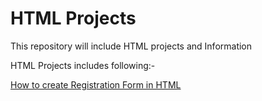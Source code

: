 # HTML Projects

This repository will include HTML projects and Information

HTML Projects includes following:-

   [How to create Registration Form in HTML](https://github.com/monika200/HTML/tree/master/How%20to%20Create%20Registration%20Form%20in%20HTML)
